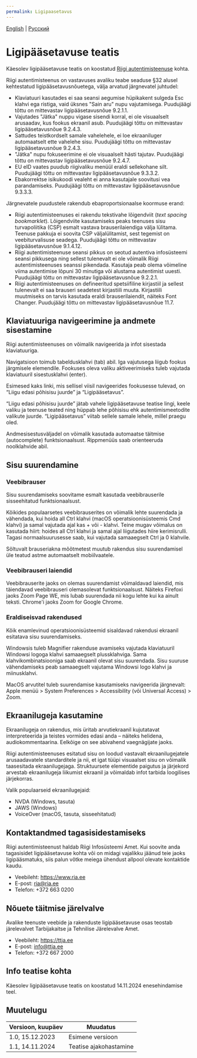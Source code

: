 ```yaml
---
permalink: Ligipaasetavus
---
```

[English](https://e-gov.github.io/TARA-Doku/Accessibility) | [Русский](https://e-gov.github.io/TARA-Doku/Dostupnost)

# Ligipääsetavuse teatis
Käesolev ligipääsetavuse teatis on koostatud [Riigi autentimisteenuse](https://www.ria.ee/riigi-infosusteem/elektrooniline-identiteet-ja-usaldusteenused/kesksed-autentimisteenused#tara) kohta.

Riigi autentimisteenus on vastavuses avaliku teabe seaduse §32 alusel kehtestatud ligipääsetavusnõuetega, välja arvatud järgnevatel juhtudel:

- Klaviatuuri kasutades ei saa seansi aegumise hüpikakent sulgeda Esc klahvi ega ristiga, vaid üksnes "Sain aru" nupu vajutamisega. Puudujäägi tõttu on mittevastav ligipääsetavusnõue 9.2.1.1.
- Vajutades "Jätka" nuppu vigase sisendi korral, ei ole visuaalselt arusaadav, kus fookus ekraanil asub. Puudujäägi tõttu on mittevastav ligipääsetavusnõue 9.2.4.3.
- Sattudes teistkordselt samale vahelehele, ei loe ekraaniluger automaatselt ette vahelehe sisu. Puudujäägi tõttu on mittevastav ligipääsetavusnõue 9.2.4.3.
- "Jätka" nupu fokuseerimine ei ole visuaalselt hästi tajutav. Puudujäägi tõttu on mittevastav ligipääsetavusnõue 9.2.4.7.
- EU eID vaates puudub riigivaliku menüül eraldi sellekohane silt. Puudujäägi tõttu on mittevastav ligipääsetavusnõue 9.3.3.2.
- Ebakorrektse isikukoodi vealeht ei anna kasutajale soovitusi vea parandamiseks. Puudujäägi tõttu on mittevastav ligipääsetavusnõue 9.3.3.3.

Järgnevatele puudustele rakendub ebaproportsionaalse koormuse erand:

- Riigi autentimisteenuses ei rakendu tekstivahe lõigendviit (*text spacing bookmarklet*). Lõigendviite kasutamiseks peaks teenuses sisu turvapoliitika (CSP) esmalt vastava brauserilaiendiga välja lülitama. Teenuse pakkuja ei soovita CSP väljalülitamist, sest tegemist on veebiturvalisuse seadega. Puudujäägi tõttu on mittevastav ligipääsetavusnõue 9.1.4.12.
- Riigi autentimisteenuse seansi pikkus on seotud autentiva infosüsteemi seansi pikkusega ning sellest tulenevalt ei ole võimalik Riigi autentimisteenuses seanssi pikendada. Kasutaja peab olema võimeline viima autentimise lõpuni 30 minutiga või alustama autentimist uuesti. Puudujäägi tõttu on mittevastav ligipääsetavusnõue 9.2.2.1.
- Riigi autentimisteenuses on defineeritud spetsiifiline kirjastiil ja sellest tulenevalt ei saa brauseri seadetest kirjastiili muuta. Kirjastiili muutmiseks on tarvis kasutada eraldi brauserilaiendit, näiteks Font Changer. Puudujäägi tõttu on mittevastav ligipääsetavusnõue 11.7.

## Klaviatuuriga navigeerimine ja andmete sisestamine
Riigi autentimisteenuses on võimalik navigeerida ja infot sisestada klaviatuuriga.

Navigatsioon toimub tabeldusklahvi (tab) abil. Iga vajutusega liigub fookus järgmisele elemendile. Fookuses oleva valiku aktiveerimiseks tuleb vajutada klaviatuuril sisestusklahvi (enter).

Esimesed kaks linki, mis sellisel viisil navigeerides fookusesse tulevad, on “Liigu edasi põhisisu juurde” ja “Ligipääsetavus”.

“Liigu edasi põhisisu juurde” jätab vahele ligipääsetavuse teatise lingi, keele valiku ja teenuse teated ning hüppab lehe põhisisu ehk autentimismeetodite valikute juurde. “Ligipääsetavus” viitab sellele samale lehele, millel praegu oled.

Andmesisestusväljadel on võimalik kasutada automaatse täitmise (autocomplete) funktsionaalsust. Rippmenüüs saab orienteeruda noolklahvide abil.

## Sisu suurendamine
### Veebibrauser
Sisu suurendamiseks soovitame esmalt kasutada veebibrauserile sisseehitatud funktsionaalsust.

Kõikides populaarsetes veebibrauserites on võimalik lehte suurendada ja vähendada, kui hoida all Ctrl klahvi (macOS operatsioonisüsteemis Cmd klahvi) ja samal vajutada ajal kas + või - klahvi. Teine mugav võimalus on kasutada hiirt: hoides all Ctrl klahvi ja samal ajal liigutades hiire kerimisrulli. Tagasi normaalsuurusesse saab, kui vajutada samaaegselt Ctrl ja 0 klahvile.

Sõltuvalt brauseriakna mõõtmetest muutub rakendus sisu suurendamisel üle teatud astme automaatselt mobiilvaatele.

### Veebibrauseri laiendid
Veebibrauserite jaoks on olemas suurendamist võimaldavad laiendid, mis täiendavad veebibrauseri olemasolevat funktsionaalsust. Näiteks Firefoxi jaoks Zoom Page WE, mis lubab suurendada nii kogu lehte kui ka ainult teksti.
Chrome'i jaoks Zoom for Google Chrome.

### Eraldiseisvad rakendused
Kõik enamlevinud operatsioonisüsteemid sisaldavad rakendusi ekraanil esitatava sisu suurendamiseks.

Windowsis tuleb Magnifier rakenduse avamiseks vajutada klaviatuuril Windowsi logoga klahvi samaaegselt plussklahviga. Sama klahvikombinatsiooniga saab ekraanil olevat sisu suurendada. Sisu suuruse vähendamiseks peab samaaegselt vajutama Windowsi logo klahvi ja miinusklahvi.

MacOS arvutitel tuleb suurendamise kasutamiseks navigeerida järgnevalt: Apple menüü > System Preferences > Accessibility (või Universal Access) > Zoom.

## Ekraanilugeja kasutamine
Ekraanilugeja on rakendus, mis üritab arvutiekraanil kujutatavat interpreteerida ja teistes vormides edasi anda – näiteks helidena, audiokommentaarina. Eelkõige on see abivahend vaegnägijate jaoks.

Riigi autentimisteenuses esitatud sisu on loodud vastavalt ekraanilugejatele arusaadavatele standarditele ja nii, et igat tüüpi visuaalset sisu on võimalik taasesitada ekraanilugejaga. Struktuursete elementide paigutus ja järjekord arvestab ekraanilugeja liikumist ekraanil ja võimaldab infot tarbida loogilises järjekorras.

Valik populaarseid ekraanilugejaid:

- NVDA (Windows, tasuta)
- JAWS (Windows)
- VoiceOver (macOS, tasuta, sisseehitatud)

## Kontaktandmed tagasisidestamiseks
Riigi autentimisteenust haldab Riigi Infosüsteemi Amet. Kui soovite anda tagasisidet ligipääsetavuse kohta või on midagi vajalikku jäänud teie jaoks ligipääsmatuks, siis palun võtke meiega ühendust allpool olevate kontaktide kaudu.
- Veebileht: https://www.ria.ee
- E-post: ria@ria.ee
- Telefon: +372 663 0200

## Nõuete täitmise järelvalve
Avalike teenuste veebide ja rakenduste ligipääsetavuse osas teostab järelevalvet Tarbijakaitse ja Tehnilise Järelevalve Amet.
- Veebileht: https://ttja.ee
- E-post: info@ttja.ee
- Telefon: +372 667 2000

## Info teatise kohta
Käesolev ligipääsetavuse teatis on koostatud 14.11.2024 enesehindamise teel.

## Muutelugu

| Versioon, kuupäev | Muudatus         |
|-------------------|------------------|
| 1.0, 15.12.2023   | Esimene versioon |
| 1.1, 14.11.2024   | Teatise ajakohastamine |
